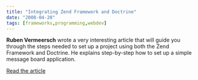 ```yaml
---
title: "Integrating Zend Framework and Doctrine"
date: "2008-04-20"
tags: [frameworks,programming,webdev]
---
```


**Ruben Vermeersch** wrote a very interesting article that will guide you through the steps needed to set up a project using both the Zend Framework and Doctrine. He explains step-by-step how to set up a simple message board application.

[Read the article](http://ruben.savanne.be/articles/integrating-zend-framework-and-doctrine)
